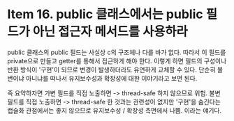# Item 16. public 클래스에서는 public 필드가 아닌 접근자 메서드를 사용하라

public 클래스의 public 필드는 사실상 c의 구조체나 다를 바가 없다. 따라서 이 필드를 private으로 만들고 getter를 통해서 접근하게 해야 한다. 이렇게 하면 필드의 구성이나 반환 방식이 '구현'이 되므로 변경이 발생하더라도 유연하게 교체할 수 있다. 단순히 불변이냐 아니냐를 떠나서 유지보수성과 확장성에 대한 이야기라고 보면 된다.

즉 요약하자면 가변 필드를 직접 노출하면 -> thread-safe 하지 않으므로 위험. 불변 필드를 직접 노출하면 -> thread-safe 한 것과는 관련성이 없지만 '구현'을 숨긴다는 캡슐화 관점에서는 좋지 않으므로 유지보수성 / 확장성 측면에서 나쁨. 이라는 얘기다.
